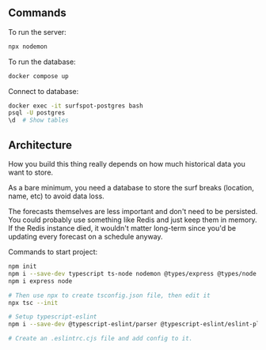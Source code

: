 ## Commands

To run the server:

```Bash
npx nodemon
```

To run the database:

```Bash
docker compose up
```

Connect to database:

```Bash
docker exec -it surfspot-postgres bash
psql -U postgres
\d  # Show tables
```

## Architecture

How you build this thing really depends on how much historical data you want to store.

As a bare minimum, you need a database to store the surf breaks (location, name, etc) to avoid data loss.

The forecasts themselves are less important and don't need to be persisted. You could probably use something like Redis and just keep them in memory. If the Redis instance died, it wouldn't matter long-term since you'd be updating every forecast on a schedule anyway.

Commands to start project:

```Bash
npm init
npm i --save-dev typescript ts-node nodemon @types/express @types/node
npm i express node

# Then use npx to create tsconfig.json file, then edit it
npx tsc --init

# Setup typescript-eslint
npm i --save-dev @typescript-eslint/parser @typescript-eslint/eslint-plugin eslint

# Create an .eslintrc.cjs file and add config to it.
```
